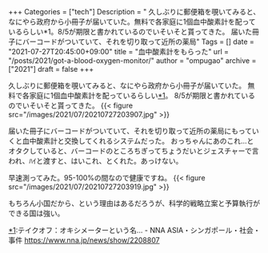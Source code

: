 +++
Categories = ["tech"]
Description = " 久しぶりに郵便箱を覗いてみると、なにやら政府から小冊子が届いていた。無料で各家庭に1個血中酸素計を配っているらしい*1。8/5が期限と書かれているのでいそいそと貰ってきた。  届いた冊子にバーコードがついていて、それを切り取って近所の薬局"
Tags = []
date = "2021-07-27T20:45:00+09:00"
title = "血中酸素計をもらった"
url = "/posts/2021/got-a-blood-oxygen-monitor/"
author = "ompugao"
archive = ["2021"]
draft = false
+++

<body>
<p>久しぶりに郵便箱を覗いてみると、なにやら政府から小冊子が届いていた。
無料で各家庭に1個血中酸素計を配っているらしい<a href="#f-1708b854" name="fn-1708b854" title="テイクオフ：オキシメーターという名… - NNA ASIA・シンガポール・社会・事件 https://www.nna.jp/news/show/2208807">*1</a>。
8/5が期限と書かれているのでいそいそと貰ってきた。
{{< figure src="/images/2021/07/20210727203907.jpg" >}}
</p>

<p>届いた冊子にバーコードがついていて、それを切り取って近所の薬局にもっていくと血中酸素計と交換してくれるシステムだった。
おっちゃんにあのこれ…とオタクしていると、バーコードのところちぎってちょうだいとジェスチャーで言われ、ﾊｲと渡すと、はいこれ、とくれた。あっけない。</p>

<p>早速測ってみた。95-100%の間なので健康ですね。
{{< figure src="/images/2021/07/20210727203919.jpg" >}}
</p>

<p>もちろん小国だから、という理由はあるだろうが、科学的戦略立案と予算執行ができる国は強い。</p>
<div class="footnote">
<p class="footnote"><a href="#fn-1708b854" name="f-1708b854" class="footnote-number">*1</a><span class="footnote-delimiter">:</span><span class="footnote-text">テイクオフ：オキシメーターという名… - NNA ASIA・シンガポール・社会・事件 <a href="https://www.nna.jp/news/show/2208807">https://www.nna.jp/news/show/2208807</a></span></p>
</div>
</body>
